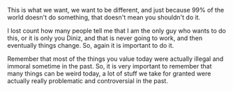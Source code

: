 This is what we want, we want to be different, and just because 99% of the world doesn't do something, that doesn't mean you shouldn't do it. 

I lost count how many people tell me that I am the only guy who wants to do this, or it is only you Diniz, and that is never going to work, and then eventually things change. So, again it is important to do it.

Remember that most of the things you value today were actually illegal and immoral sometime in the past. So, it is very important to remember that many things can be weird today, a lot of stuff we take for granted were actually really problematic and controversial in the past.
